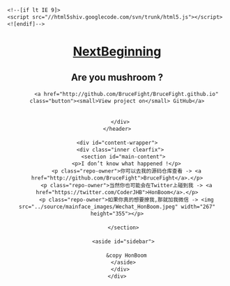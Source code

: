<!DOCTYPE html>
<html lang="en-US">
  <head>
<meta http-equiv="Content-Type" content="text/html; charset=UTF-8">
    <meta charset="utf-8">
    <meta http-equiv="X-UA-Compatible" content="chrome=1">
    <meta name="viewport" content="width=device-width, initial-scale=1, maximum-scale=1">
    <link href="https://fonts.googleapis.com/css?family=Architects+Daughter" rel="stylesheet" type="text/css">
    <link rel="stylesheet" href="/assets/css/style.css?v=53c36f58a0bba59bae62616936589b65309589af" media="screen" type="text/css">
    <link rel="stylesheet" href="/assets/css/print.css" media="print" type="text/css">

    <!--[if lt IE 9]>
    <script src="//html5shiv.googlecode.com/svn/trunk/html5.js"></script>
    <![endif]-->

<!-- Begin Jekyll SEO tag v2.3.0 -->
<title>NextBeginning | Are you mushroom ?</title>
<meta property="og:title" content="NextBeginning">
<meta property="og:locale" content="en_US">
<meta name="description" content="Are you mushroom ?">
<meta property="og:description" content="Are you mushroom ?">
<link rel="canonical" href="http://localhost:4000/">
<meta property="og:url" content="http://localhost:4000/">
<meta property="og:site_name" content="NextBeginning">
<script type="application/ld+json">
{"name":"NextBeginning","description":"Are you mushroom ?","author":null,"@type":"WebSite","url":"http://localhost:4000/","publisher":null,"image":null,"headline":"NextBeginning","dateModified":null,"datePublished":null,"sameAs":null,"mainEntityOfPage":null,"@context":"http://schema.org"}</script>
<!-- End Jekyll SEO tag -->

  </head>

  <body>
    <header>
      <div class="inner">
        <a href="http://localhost:4000/">
          <h1>NextBeginning</h1>
        </a>
        <h2>Are you mushroom ?</h2>
        
          <a href="http://github.com/BruceFight/BruceFight.github.io" class="button"><small>View project on</small> GitHub</a>
        
        
      </div>
    </header>

    <div id="content-wrapper">
      <div class="inner clearfix">
        <section id="main-content">
          <p>I don’t know what happened !</p>
          <p class="repo-owner">你可以去我的源码仓库查看 -> <a href="http://github.com/BruceFight">BruceFight</a>.</p>
          <p class="repo-owner">当然你也可能会在Twitter上碰到我 -> <a href="https://twitter.com/CoderJHB">HonBoom</a>.</p>
          <p class="repo-owner">如果你真的想要撩我,那就加我微信 -> <img src="../source/mainface_images/Wechat_HonBoom.jpeg" width="267" height="355"></p>

        </section>

        <aside id="sidebar">
           
          &copy HonBoom
        </aside>
      </div>
    </div>

    
  </body>
</html>
